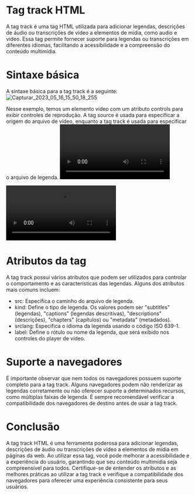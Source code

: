 # Tag track HTML
A tag track é uma tag HTML utilizada para adicionar legendas, descrições de áudio ou transcrições de vídeo a elementos de mídia, como audio e video. Essa tag permite fornecer suporte para legendas ou transcrições em diferentes idiomas, facilitando a acessibilidade e a compreensão do conteúdo multimídia.

# Sintaxe básica
A sintaxe básica para a tag track é a seguinte:
![Capturar_2023_05_16_15_50_18_255](https://github.com/andersoncode55/Tag-track-resumo-HTML/assets/61977421/3daaac3e-4e3c-46b2-91fe-022faed19753)

Nesse exemplo, temos um elemento video com um atributo controls para exibir controles de reprodução. A tag source é usada para especificar a origem do arquivo de vídeo, enquanto a tag track é usada para especificar o arquivo de legenda.
<video controls>

<video controls>
  <source src="video.mp4" type="video/mp4">
  <track src="legenda.vtt" kind="subtitles" srclang="pt" label="Português">
</video>

 # Atributos da tag <track>
A tag track possui vários atributos que podem ser utilizados para controlar o comportamento e as características das legendas. Alguns dos atributos mais comuns incluem:
  
<ul>
	<li>src: Especifica o caminho do arquivo de legenda.</li>
	<li>kind: Define o tipo de legenda. Os valores podem ser "subtitles" (legendas), "captions" (legendas descritivas), "descriptions" (descrições), "chapters" (capítulos) ou "metadata" (metadados).</li>
	<li>srclang: Especifica o idioma da legenda usando o código ISO 639-1.</li>
	<li>label: Define o rótulo ou nome da legenda, que será exibido nos controles do player de vídeo.</li>
</ul>
  
  
  
  # Suporte a navegadores
  É importante observar que nem todos os navegadores possuem suporte completo para a tag track. Alguns navegadores podem não renderizar as legendas corretamente ou não oferecer suporte a determinados recursos, como múltiplas faixas de legenda. É sempre recomendável verificar a compatibilidade dos navegadores de destino antes de usar a tag track.


  # Conclusão
  A tag track HTML é uma ferramenta poderosa para adicionar legendas, descrições de áudio ou transcrições de vídeo a elementos de mídia em páginas da web. Ao utilizar essa tag, você pode melhorar a acessibilidade e a experiência do usuário, garantindo que seu conteúdo multimídia seja compreensível para todos. Certifique-se de entender os atributos e as melhores práticas ao utilizar a tag track e verifique a compatibilidade dos navegadores para oferecer uma experiência consistente para seus usuários.





